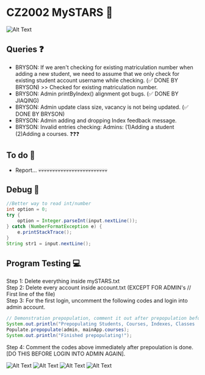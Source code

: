 # CZ2002 MySTARS 🌟

![Alt Text](https://data.whicdn.com/images/238451357/original.gif)

## Queries ❓

- BRYSON: If we aren't checking for existing matriculation number when adding a new student, we need to assume that we only check for existing student account username while checking. (✅ DONE BY BRYSON) >> Checked for existing matriculation number.
- BRYSON: Admin printByIndex() alignment got bugs. (✅ DONE BY JIAQING)
- BRYSON: Admin update class size, vacancy is not being updated. (✅ DONE BY BRYSON)
- BRYSON: Admin adding and dropping Index feedback message.
- BRYSON: Invalid entries checking: Admins: (1)Adding a student (2)Adding a courses. ❓❓❓


## To do 🚌

- Report... 💀💀💀💀💀💀💀💀💀💀💀💀💀💀💀💀💀💀💀💀💀💀💀💀💀


## Debug 🎅 

```java
//Better way to read int/number
int option = 0;
try {
    option = Integer.parseInt(input.nextLine());
} catch (NumberFormatException e) {
    e.printStackTrace();
}
String str1 = input.nextLine();
```

## Program Testing 💻

Step 1: Delete everything inside mySTARS.txt  
Step 2: Delete every account inside account.txt (EXCEPT FOR ADMIN's // First line of the file)  
Step 3: For the first login, uncomment the following codes and login into admin account.  

```java
// Demonstration prepopulation, comment it out after prepopulation before login into Admin Account again!!
System.out.println("Prepopulating Students, Courses, Indexes, Classes ...");
Populate.prepopulate(admin, mainApp.courses);
System.out.println("Finished prepopulating!");
```

Step 4: Comment the codes above immediately after prepoulation is done. [DO THIS BEFORE LOGIN INTO ADMIN AGAIN].

![Alt Text](https://bestanimations.com/media/cats/608000676cute-kitty-animated-gif-26.gif)
![Alt Text](https://media.giphy.com/media/Vzk5PFo9iH5AEustmv/giphy.gif)
![Alt Text](https://media4.giphy.com/avatars/tontonfriends/oR1fkkiDPgSG.gif)
![Alt Text](https://media.giphy.com/media/j6qTili1bHtQqV805M/giphy.gif)
